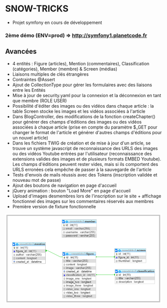 # SNOW-TRICKS
- Projet symfony en cours de développement

### 2ème démo (ENV=prod) => http://symfony1.planetcode.fr

## Avancées
* 4 entités : Figure (articles), Mention (commentaires), Classification (catégories), Member (membre) & Screen (médias)
* Liaisons multiples de clés étrangères
* Contraintes @Assert
* Ajout de CollectionType pour gérer les formulaires avec des liaisons entre les Entités
* Mise à jour de security.yaml pour la connexion et la déconnexion en tant que membre (ROLE USER)
* Possibilité d'éditer des images ou des vidéos dans chaque article : la table Screen stocke les images et les vidéos associées à l'article
* Dans BlogController, des modifications de la fonction createChapter() pour générer des champs d'éditions des images ou des vidéos associées à chaque article (prise en compte du paramètre $_GET pour changer le format de l'article et générer d'autres champs d'éditions pour un nouvel article)
* Dans les fichiers TWIG de création et de mise à jour d'un article, se trouve un système javascript de reconnaissance des URLS des images ou des vidéos Youtube entrées par l'utilisateur (reconnaissance des extensions valides des images et de plusieurs formats EMBED Youtube). Les champs d'éditions peuvent rester vides, mais si ils comportent des URLS erronées cela empêche de passer à la sauvegarde de l'article
* Tests d'envois de mails réussis avec des Tokens (inscription validée et nouveau mot de passe)
* Ajout des boutons de navigation en page d'accueil
* jQuery animation : bouton "Load More" en page d'accueil
* Upload d'images desmembres lors de l'inscription sur le site + affichage fonctionnel des images sur les commentaires réservés aux membres
* Première version de fixture fonctionnelle


![SNOWTRICKS](https://raw.githubusercontent.com/JEND-CODES/SNOW-TRICKS/main/Concepteur_BDD_SnowTricks_v1.png)
